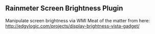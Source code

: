 Rainmeter Screen Brightness Plugin
----------------------------------
Manipulate screen brightness via WMI
Meat of the matter from here:
http://edgylogic.com/projects/display-brightness-vista-gadget/
